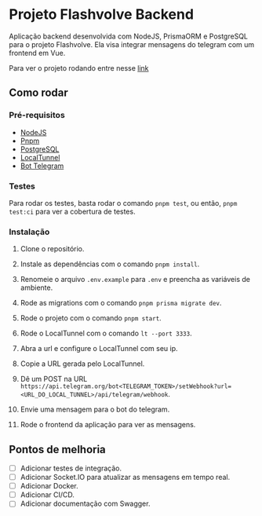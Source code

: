 # Projeto Flashvolve Backend

Aplicação backend desenvolvida com NodeJS, PrismaORM e PostgreSQL para o projeto Flashvolve. Ela visa integrar mensagens do telegram com um frontend em Vue.

Para ver o projeto rodando entre nesse [link](https://flashvolve-frontend.vercel.app/)

## Como rodar

### Pré-requisitos

- [NodeJS](https://nodejs.org/en)
- [Pnpm](https://pnpm.io/)
- [PostgreSQL](https://www.postgresql.org/)
- [LocalTunnel](https://github.com/localtunnel/localtunnel)
- [Bot Telegram](https://t.me/BotFather)

### Testes

Para rodar os testes, basta rodar o comando `pnpm test`, ou então, `pnpm test:ci` para ver a cobertura de testes.

### Instalação

1. Clone o repositório.

2. Instale as dependências com o comando `pnpm install`.

3. Renomeie o arquivo `.env.example` para `.env` e preencha as variáveis de ambiente.

4. Rode as migrations com o comando `pnpm prisma migrate dev`.

5. Rode o projeto com o comando `pnpm start`.

6. Rode o LocalTunnel com o comando `lt --port 3333`.

7. Abra a url e configure o LocalTunnel com seu ip.

8. Copie a URL gerada pelo LocalTunnel.

9. Dê um POST na URL `https://api.telegram.org/bot<TELEGRAM_TOKEN>/setWebhook?url=<URL_DO_LOCAL_TUNNEL>/api/telegram/webhook`.

10. Envie uma mensagem para o bot do telegram.

11. Rode o frontend da aplicação para ver as mensagens.

## Pontos de melhoria

- [ ] Adicionar testes de integração.
- [ ] Adicionar Socket.IO para atualizar as mensagens em tempo real.
- [ ] Adicionar Docker.
- [ ] Adicionar CI/CD.
- [ ] Adicionar documentação com Swagger.
